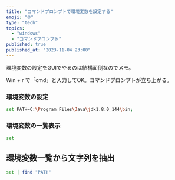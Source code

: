 ```yaml
---
title: "コマンドプロンプトで環境変数を設定する"
emoji: "🌐"
type: "tech"
topics:
  - "windows"
  - "コマンドプロンプト"
published: true
published_at: "2023-11-04 23:00"
---
```


環境変数の設定をGUIでやるのは結構面倒なのでメモ。

Win + r で「cmd」と入力してOK。コマンドプロンプトが立ち上がる。

### 環境変数の設定

```sh
set PATH=C:\Program Files\Java\jdk1.8.0_144\bin;
```

### 環境変数の一覧表示

```sh
set
```

## 環境変数一覧から文字列を抽出

```sh
set | find "PATH"
```

